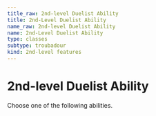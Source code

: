 ```yaml
---
title_raw: 2nd-level Duelist Ability
title: 2nd-Level Duelist Ability
name_raw: 2nd-level Duelist Ability
name: 2nd-Level Duelist Ability
type: classes
subtype: troubadour
kind: 2nd-level features
---
```


# 2nd-level Duelist Ability

Choose one of the following abilities.
